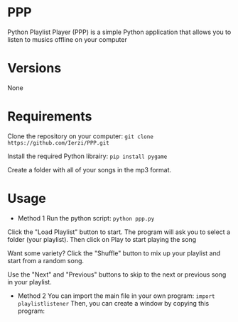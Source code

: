 # PPP
Python Playlist Player (PPP) is a simple Python application that allows you to listen to musics offline on your computer
# Versions

None

# Requirements

Clone the repository on your computer:
`git clone https://github.com/Ierzi/PPP.git`

Install the required Python librairy:
`pip install pygame`

Create a folder with all of your songs in the mp3 format.

# Usage

* Method 1
Run the python script:
`python ppp.py`

Click the "Load Playlist" button to start. The program will ask you to select a folder (your playlist).
Then click on Play to start playing the song

Want some variety? Click the "Shuffle" button to mix up your playlist and start from a random song.

Use the "Next" and "Previous" buttons to skip to the next or previous song in your playlist.

* Method 2
You can import the main file in your own program: `import playlistlistener`
Then, you can create a window by copying this program:
